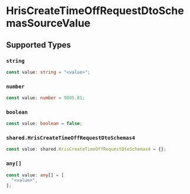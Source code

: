 # HrisCreateTimeOffRequestDtoSchemasSourceValue


## Supported Types

### `string`

```typescript
const value: string = "<value>";
```

### `number`

```typescript
const value: number = 9805.81;
```

### `boolean`

```typescript
const value: boolean = false;
```

### `shared.HrisCreateTimeOffRequestDtoSchemas4`

```typescript
const value: shared.HrisCreateTimeOffRequestDtoSchemas4 = {};
```

### `any[]`

```typescript
const value: any[] = [
  "<value>",
];
```

